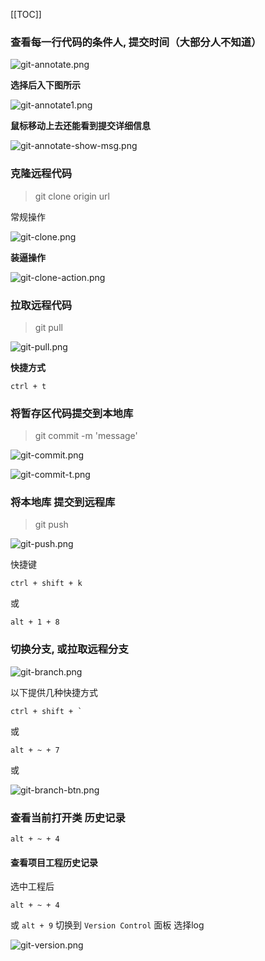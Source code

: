 
[[TOC]]

### 查看每一行代码的条件人, 提交时间（大部分人不知道）



![git-annotate.png](http://193.112.98.8/atomImg/git/git-annotate.png)

**选择后入下图所示**

![git-annotate1.png](http://193.112.98.8/atomImg/git/git-annotate1.png)

**鼠标移动上去还能看到提交详细信息**

![git-annotate-show-msg.png](http://193.112.98.8/atomImg/git/git-annotate-show-msg.png)


### 克隆远程代码

> git clone origin url

常规操作

![git-clone.png](http://193.112.98.8/atomImg/git/git-clone.png)



**装逼操作** 

![git-clone-action.png](http://193.112.98.8/atomImg/git/git-clone-action.png)



### 拉取远程代码

> git pull 

![git-pull.png](http://193.112.98.8/atomImg/git/git-pull.png)



**快捷方式**

```
ctrl + t
```



### 将暂存区代码提交到本地库

> git commit -m 'message'

![git-commit.png](http://193.112.98.8/atomImg/git/git-commit.png)

![git-commit-t.png](http://193.112.98.8/atomImg/git/git-commit-t.png)

### 将本地库 提交到远程库 

> git push

![git-push.png](http://193.112.98.8/atomImg/git/git-push.png)



快捷键 

```
ctrl + shift + k
```

或

```
alt + 1 + 8
```



### 切换分支, 或拉取远程分支

![git-branch.png](http://193.112.98.8/atomImg/git/git-branch.png)

以下提供几种快捷方式

```
ctrl + shift + `
```

或

```
alt + ~ + 7
```

或

![git-branch-btn.png](http://193.112.98.8/atomImg/git/git-branch-btn.png)

###  查看当前打开类 历史记录

```
alt + ~ + 4
```



#### 查看项目工程历史记录

选中工程后

```
alt + ~ + 4
```

或 `alt + 9` 切换到 `Version Control` 面板 选择log

![git-version.png](http://193.112.98.8/atomImg/git/git-version.png)

